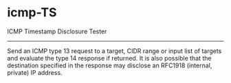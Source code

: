 # icmp-TS
ICMP Timestamp Disclosure Tester

-----

Send an ICMP type 13 request to a target, CIDR range or input list of targets and evaluate the type 14 response if returned.
It is also possible that the destination specified in the response may disclose an RFC1918 (internal, private) IP address.
